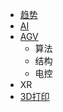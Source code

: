 <!-- 侧边栏 docs/_sidebar.md -->
* [趋势](cn/explore/readme.md)
* [AI](cn/explore/ai/ai.md)
* [AGV](cn/explore/agv/agv.md)
  * 算法
  * 结构
  * 电控
* XR
* [3D打印](3dprinting/3dprinting.md)
  
